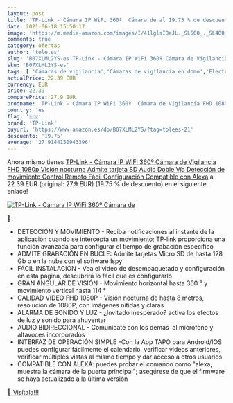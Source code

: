 ```yaml
---
layout: post
title: 'TP-Link - Cámara IP WiFi 360º  Cámara de al 19.75 % de descuento'
date: 2021-06-18 15:50:17
image: 'https://m.media-amazon.com/images/I/41lglsIDeJL._SL500_._SL400_.jpg'
comments: true
category: ofertas
author: 'tole.es'
slug: 'B07XLML2YS-es TP-Link - Cámara IP WiFi 360º Cámara de Vigilancia FHD...'
sku: 'B07XLML2YS-es'
tags: [ 'Cámaras de vigilancia','Cámaras de vigilancia en domo','Electrónica','Fotografía y videocámaras','alexa','tp-link', ]
actualPrice: 22.39 EUR
currency: EUR
price: 22.39
comparePrice: 27.9 EUR
prodname: 'TP-Link - Cámara IP WiFi 360º  Cámara de Vigilancia FHD 1080p  Visión nocturna  Admite tarjeta SD  Audio Doble Vía  Detección de movimiento  Control Remoto  Fácil Configuración  Compatible con Alexa'
country: 'es'
flag: '🇪🇸'
brand: 'TP-Link'
buyurl: 'https://www.amazon.es/dp/B07XLML2YS/?tag=tolees-21'
descuento: '19.75'
average: '27.9144150943396'
---
```


Ahora mismo tienes [TP-Link - Cámara IP WiFi 360º  Cámara de Vigilancia FHD 1080p  Visión nocturna  Admite tarjeta SD  Audio Doble Vía  Detección de movimiento  Control Remoto  Fácil Configuración  Compatible con Alexa](https://www.amazon.es/dp/B07XLML2YS/?tag=tolees-21) a 22.39 EUR (original: 27.9 EUR) (19.75 %  de descuento) en el siguiente enlace!

[![TP-Link - Cámara IP WiFi 360º  Cámara de](https://m.media-amazon.com/images/I/41lglsIDeJL._SL500_._SL400_.jpg)](https://www.amazon.es/dp/B07XLML2YS/?tag=tolees-21)

🔎:

- DETECCIÓN Y MOVIMIENTO - Reciba notificaciones al instante de la aplicación cuando se intercepta un movimiento; TP-link proporciona una función avanzada para configurar el tiempo de grabación específico
- ADMITE GRABACIÓN EN BUCLE: Admite tarjetas Micro SD de hasta 128 Gb o en la nube con el software Ispy
- FÁCIL INSTALACIÓN - Vea el video de desempaquetado y configuración en esta página, descubrirá lo fácil que es configurarlo
- GRAN ANGULAR DE VISIÓN - Movimiento horizontal hasta 360 ° y movimiento vertical hasta 114 °
- CALIDAD VIDEO FHD 1080P - Visión nocturna de hasta 8 metros, resolución de 1080P, con imágenes nítidas y claras
- ALARMA DE SONIDO Y LUZ - ¿Invitado inesperado? activa los efectos de luz y sonido para ahuyentar
- AUDIO BIDIRECCIONAL - Comunícate con los demás  al micrófono y altavoces incorporados
- INTERFAZ DE OPERACIÓN SIMPLE -Con la App TAPO para Android/IOS puedes configurar fácilmente el calendario, verificar videos anteriores, verificar múltiples vistas al mismo tiempo y dar acceso a otros usuarios
- COMPATIBLE CON ALEXA: puedes probar el comando como "alexa, muestra la cámara de la puerta principal"; asegúrese de que el firmware se haya actualizado a la última versión

[🛒 Visítala!!!](https://www.amazon.es/dp/B07XLML2YS/?tag=tolees-21)
